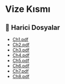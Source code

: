 # Vize Kısmı


<!--Index-->

## 🔗 Harici Dosyalar

- [Ch1.pdf](./Ch1.pdf)
- [Ch2.pdf](./Ch2.pdf)
- [Ch3.pdf](./Ch3.pdf)
- [Ch4.pdf](./Ch4.pdf)
- [Ch5.pdf](./Ch5.pdf)
- [Ch6.pdf](./Ch6.pdf)
- [Ch7.pdf](./Ch7.pdf)
- [Ch8.pdf](./Ch8.pdf)


<!--Index-->

